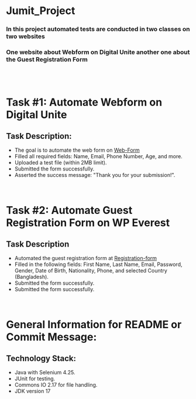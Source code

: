 # Jumit_Project
### In this project automated tests are conducted in two classes on two websites
### One website about Webform on Digital Unite another one about the Guest Registration Form  
<br />
<br />

# Task #1: Automate Webform on Digital Unite
## Task Description:
  * The goal is to automate the web form on [Web-Form](https://www.digitalunite.com/practice-webform-learners)
  * Filled all required fields: Name, Email, Phone Number, Age, and more.
  * Uploaded a test file (within 2MB limit).
  * Submitted the form successfully.
  * Asserted the success message: "Thank you for your submission!".
<br />

# Task #2: Automate Guest Registration Form on WP Everest 
## Task Description
  * Automated the guest registration form at [Registration-form](https://demo.wpeverest.com/user-registration/guest-registration-form/)
  * Filled in the following fields: First Name, Last Name, Email, Password, Gender, Date of Birth, Nationality, Phone, and selected Country (Bangladesh).
  * Submitted the form successfully.
  * Submitted the form successfully.

<br />

# General Information for README or Commit Message:
## Technology Stack:

  * Java with Selenium 4.25.
  * JUnit for testing.
  * Commons IO 2.17 for file handling.
  * JDK version 17

